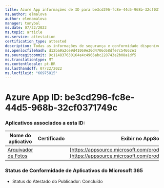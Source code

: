 ```yaml
---
title: Azure App informações de ID para be3cd296-fc8e-44d5-968b-32cf0371749c
ms.author: elmalova
author: elenamalova
manager: tonybal
ms.date: 07/22/2022
ms.topic: article
ms.service: attestation
certification_type: attested
description: Todas as informações de segurança e conformidade disponíveis para be3cd296-fc8e-44d5-968b-32cf0371749c.
ms.openlocfilehash: d12ba9a2ce9d41069e30d4706d68dfe7c54662e1
ms.sourcegitcommit: 9c114837630164e4c4965abc220743e2b08a1df5
ms.translationtype: MT
ms.contentlocale: pt-BR
ms.lasthandoff: 07/22/2022
ms.locfileid: "66975815"
---
```

# <a name="azure-app-id-be3cd296-fc8e-44d5-968b-32cf0371749c"></a>Azure App ID: be3cd296-fc8e-44d5-968b-32cf0371749c


### <a name="apps-associated-with-this-id"></a>Aplicativos associados a esta ID:
| **Nome do aplicativo** | **Certificado** | **Exibir no AppSource** |
|--------------|---------------|-----------------------|
| [Arquivador de Fotos](../forward/WA200003881.md) |  | [https://appsource.microsoft.com/product/office/WA200003881](https://appsource.microsoft.com/product/office/WA200003881) |

### <a name="microsoft-365-app-compliance-status"></a>Status de Conformidade de Aplicativos do Microsoft 365
- Status do Atestado do Publicador: Concluído
